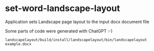 # set-word-landscape-layout

Application sets Landscape page layout to the input docx document file

Some parts of code were generated with ChatGPT :-) 

```
landscapelayout/build/install/landscapelayout/bin/landscapelayout example.docx 


```